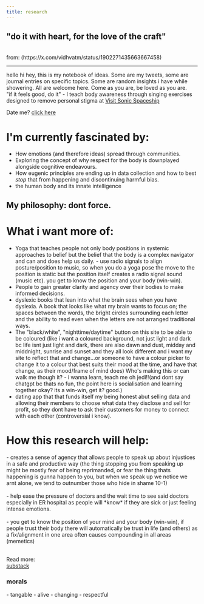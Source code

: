 ```yaml
---
title: research
---
```

<h2>"do it with heart, for the love of the craft"</h2>
<br>
from: (https://x.com/vidhvatm/status/1902271435663667458)

<br>

<hr>

hello hi hey, this is my notebook of ideas.
Some are my tweets, some are journal entries on specific topics.
Some are random insights i have while showering.
All are welcome here.
Come as you are, be loved as you are.<br>
"if it feels good, do it" - I teach body awareness through singing exercises designed to remove personal stigma at [Visit Sonic Spaceship](https://confused-ton-5c4.notion.site/Welcome-Aboard-the-Sonic-Spaceship-17657185b7388061a737de28490d8787)



Date me? [click here](https://cuties.app/profile/franklin-1742733101892x813177518641711600)<br>
<h1>I'm currently fascinated by:</h1>

- How emotions (and therefore ideas) spread through communities.
- Exploring the concept of why respect for the body is downplayed alongside cognitive endeavours.
- How eugenic principles are ending up in data collection and how to best *stop* that from happening and discontinuing harmful bias.
- the human body and its innate intelligence

<h2>My philosophy: dont force.</h2>

<h1>What i want more of:</h1>

- Yoga that teaches people not only body positions in systemic approaches to belief but the belief that the body is a complex navigator and can and does help us daily. - use radio signals to align posture/position to music, so when you do a yoga pose the move to the position is static but the position itself creates a radio signal sound (music etc). you get to know the position and your body (win-win).
- People to gain greater clarity and agency over their bodies to make informed decisions. 
- dyslexic books that lean into what the brain sees when you have dyslexia. A book that looks like what my brain wants to focus on; the spaces between the words, the bright circles surrounding each letter and the ability to read even when the letters are not arranged traditional ways.
- The "black/white", "nighttime/daytime" button on this site to be able to be coloured (like i want a coloured background, not just light and dark bc life isnt just light and dark, there are also dawn and dust, midday and middnight, sunrise and sunset and they all look different and i want my site to reflect that and change...or someone to have a colour picker to change it to a colour that best suits their mood at the time, and have that change, as their mood/frame of mind does) Who's making this or can walk me though it? - i wanna learn, teach me oh jedi!!(and dont say chatgpt bc thats no fun, the point here is socialisation and learning together okay? its a win-win, get it? good.)<br>
- dating app that that funds itself my being honest abut selling data and allowing their members to choose what data they disclose and sell for profit, so they dont have to ask their customers for money to connect with each other (controversial i know).
  
<h1>How this research will help:</h1>
- creates a sense of agency that allows people to speak up about injustices in a safe and productive way (the thing stopping you from speaking up might be mostly fear of being reprimanded, or fear the thing thats happening is gunna happen to you, but when we speak up we notice we arnt alone, we tend to outnumber those who hide in shame 10-1)<br><br>
- help ease the pressure of doctors and the wait time to see said doctors especially in ER hospital as people will *know* if they are sick or just feeling intense emotions.<br><br>
- you get to know the position of your mind and your body (win-win), if people trust their body there will automatically be trust in life (and others) as a fix/alignment in one area often causes compounding in all areas (memetics)<br><br>

Read more:  
[substack](https://open.substack.com/pub/karboncopy/p/the-bodys-beautiful-betrayal?r=1v7xyt&utm_campaign=post&utm_medium=web&showWelcomeOnShare=false)

<h3>morals</h3>
- tangable
- alive
- changing
- respectful
<br>

